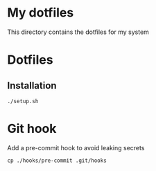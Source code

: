 # My dotfiles

This directory contains the dotfiles for my system

# Dotfiles

## Installation

```
./setup.sh
```

# Git hook

Add a pre-commit hook to avoid leaking secrets

```
cp ./hooks/pre-commit .git/hooks
```
